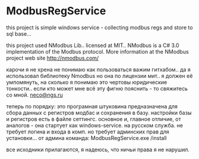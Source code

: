 # ModbusRegService
this  project is simple windows service - collecting modbus regs and store to sql base...

this project used NModbus Lib.. licensed at MIT.. 
NModbus is a C# 3.0 implementation of the Modbus protocol. 
More information at the NModbus project web site http://nmodbus.com/


карочи я не хрена не понимаю как пользоваться важим гитхабом.. 
да я использовал библиотеку Nmodbus но она по лицензии мит.. 
я должен её умпомянуть, на сколько я понимаю это чертовы юридические тонкости.. 
если кто может мне всё эту фигню пояснить -
то свяжитесь со мной.
neco@ngs.ru


теперь по порядку:
это програмная штуковина предназначена для сбора данных с регистров модбас и сохранения в базу. 
настройки базы и регистров есть в файле сеттингс.
основное и, главное отличие, от аналогов - она стартует как windows-service. на русском служба. не требует логина и входа в комп. 
но требует админских прав для установки... 
от админа команда: ModbusRegService.exe  /install

все исходники прилагаются, я надеюсь, что ничьи права я не нарушил. 



